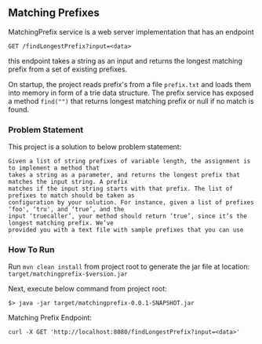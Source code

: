 ## Matching Prefixes

MatchingPrefix service is a web server implementation that has an endpoint

`GET /findLongestPrefix?input=<data>`

this endpoint takes a string as an input and returns the longest matching prefix from a set of existing prefixes.

On startup, the project reads prefix's from a file `prefix.txt` and loads them into memory in form of a trie data structure.
The prefix service has exposed a method `find("")` that returns longest matching prefix or null if no match is found.

### Problem Statement

This project is a solution to below problem statement:

```
Given a list of string prefixes of variable length, the assignment is to implement a method that
takes a string as a parameter, and returns the longest prefix that matches the input string. A prefix
matches if the input string starts with that prefix. The list of prefixes to match should be taken as
configuration by your solution. For instance, given a list of prefixes ‘foo', ‘tru', and ‘true’, and the
input ‘truecaller’, your method should return ‘true’, since it’s the longest matching prefix. We’ve
provided you with a text file with sample prefixes that you can use
```


### How To Run
Run `mvn clean install` from project root to generate the jar file at location:
`target/matchingprefix-$version.jar`

Next, execute below command from project root:

`$> java -jar target/matchingprefix-0.0.1-SNAPSHOT.jar`

Matching Prefix Endpoint:

`curl -X GET 'http://localhost:8080/findLongestPrefix?input=<data>'`
